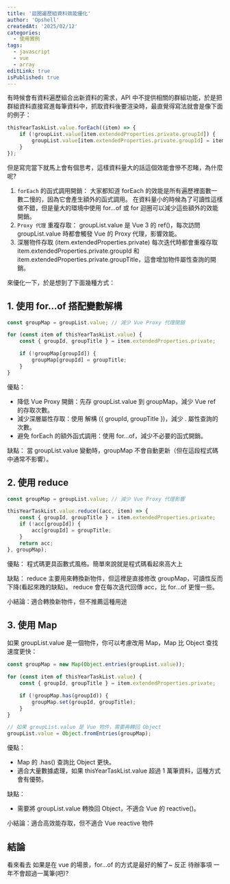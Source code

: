 ```yaml
---
title: '迴圈遍歷組資料效能優化'
author: 'Opshell'
createdAt: '2025/02/12'
categories:
  - 使用實例
tags:
  - javascript
  - vue
  - array
editLink: true
isPublished: true
---
```


有時候會有資料遍歷組合出新資料的需求，API 中不提供相關的群組功能，於是把群組資料直接寫進每筆資料中，抓取資料後要渲染時，最直覺得寫法就會是像下面的例子：

```ts
thisYearTaskList.value.forEach((item) => {
    if (!groupList.value[item.extendedProperties.private.groupId]) {
        groupList.value[item.extendedProperties.private.groupId] = item.extendedProperties.private.groupTitle;
    }
});
```
但是寫完當下就馬上會有個思考，這樣資料量大的話這個效能會慘不忍睹，為什麼呢?

1. `forEach` 的函式調用開銷：
大家都知道 forEach 的效能是所有遍歷裡面數一數二慢的，因為它會產生額外的函式調用。
在資料量小的時候為了可讀性這樣做不錯，但是量大的環境中使用 for...of 或 for 迴圈可以減少這些額外的效能開銷。
2. `Proxy 代理` 重複存取：
groupList.value 是 Vue 3 的 ref()，每次訪問 groupList.value 時都會觸發 Vue 的 Proxy 代理，影響效能。
3. 深層物件存取 (item.extendedProperties.private)
每次迭代時都會重複存取 item.extendedProperties.private.groupId 和 item.extendedProperties.private.groupTitle，這會增加物件屬性查詢的開銷。

來優化一下，於是想到了下面幾種方式：

## 1. 使用 for...of 搭配變數解構
```ts
const groupMap = groupList.value; // 減少 Vue Proxy 代理開銷

for (const item of thisYearTaskList.value) {
    const { groupId, groupTitle } = item.extendedProperties.private;

    if (!groupMap[groupId]) {
        groupMap[groupId] = groupTitle;
    }
}
```
優點：
- 降低 Vue Proxy 開銷：先存 groupList.value 到 groupMap，減少 Vue ref 的存取次數。
- 減少深層屬性存取：使用 解構 ({ groupId, groupTitle })，減少 . 屬性查詢的次數。
- 避免 forEach 的額外函式調用：使用 for...of，減少不必要的函式開銷。

缺點：
當 groupList.value 變動時，groupMap 不會自動更新（但在這段程式碼中通常不影響）。

## 2. 使用 reduce
```ts
const groupMap = groupList.value; // 減少 Vue Proxy 代理影響

thisYearTaskList.value.reduce((acc, item) => {
    const { groupId, groupTitle } = item.extendedProperties.private;
    if (!acc[groupId]) {
        acc[groupId] = groupTitle;
    }
    return acc;
}, groupMap);
```
優點：
程式碼更具函數式風格。簡單來說就是程式碼看起來高大上

缺點：
reduce 主要用來轉換新物件，但這裡是直接修改 groupMap，可讀性反而下降(看起來跩的缺點)。
reduce 會在每次迭代回傳 acc，比 for...of 更慢一些。

小結論：適合轉換新物件，但不推薦這種用途

## 3. 使用 Map
如果 groupList.value 是一個物件，你可以考慮改用 Map，Map 比 Object 查找速度更快：
```ts
const groupMap = new Map(Object.entries(groupList.value));

for (const item of thisYearTaskList.value) {
    const { groupId, groupTitle } = item.extendedProperties.private;

    if (!groupMap.has(groupId)) {
        groupMap.set(groupId, groupTitle);
    }
}

// 如果 groupList.value 是 Vue 物件，需要再轉回 Object
groupList.value = Object.fromEntries(groupMap);
```

優點：
- Map 的 .has() 查詢比 Object 更快。
- 適合大量數據處理，如果 thisYearTaskList.value 超過 1 萬筆資料，這種方式會有優勢。

缺點：
- 需要將 groupList.value 轉換回 Object，不適合 Vue 的 reactive()。

小結論：適合高效能存取，但不適合 Vue reactive 物件

## 結論
看來看去 如果是在 vue 的場景，for...of 的方式是最好的解了~
反正 待辦事項 一年不會超過一萬筆(吧)?
